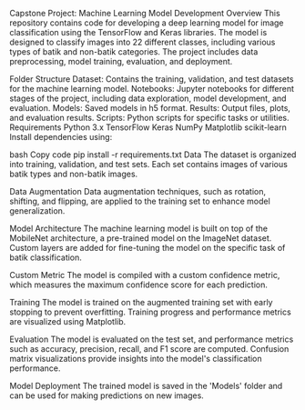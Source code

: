Capstone Project: Machine Learning Model Development
Overview
This repository contains code for developing a deep learning model for image classification using the TensorFlow and Keras libraries. The model is designed to classify images into 22 different classes, including various types of batik and non-batik categories. The project includes data preprocessing, model training, evaluation, and deployment.

Folder Structure
Dataset: Contains the training, validation, and test datasets for the machine learning model.
Notebooks: Jupyter notebooks for different stages of the project, including data exploration, model development, and evaluation.
Models: Saved models in h5 format.
Results: Output files, plots, and evaluation results.
Scripts: Python scripts for specific tasks or utilities.
Requirements
Python 3.x
TensorFlow
Keras
NumPy
Matplotlib
scikit-learn
Install dependencies using:

bash
Copy code
pip install -r requirements.txt
Data
The dataset is organized into training, validation, and test sets. Each set contains images of various batik types and non-batik images.

Data Augmentation
Data augmentation techniques, such as rotation, shifting, and flipping, are applied to the training set to enhance model generalization.

Model Architecture
The machine learning model is built on top of the MobileNet architecture, a pre-trained model on the ImageNet dataset. Custom layers are added for fine-tuning the model on the specific task of batik classification.

Custom Metric
The model is compiled with a custom confidence metric, which measures the maximum confidence score for each prediction.

Training
The model is trained on the augmented training set with early stopping to prevent overfitting. Training progress and performance metrics are visualized using Matplotlib.

Evaluation
The model is evaluated on the test set, and performance metrics such as accuracy, precision, recall, and F1 score are computed. Confusion matrix visualizations provide insights into the model's classification performance.

Model Deployment
The trained model is saved in the 'Models' folder and can be used for making predictions on new images.
